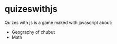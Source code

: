 # quizeswithjs
<p>Quizes with js is a game maked with javascript about:
<ul>
<li>Geography of chubut </li>
<li>Math</li>
</ul>
</p>
